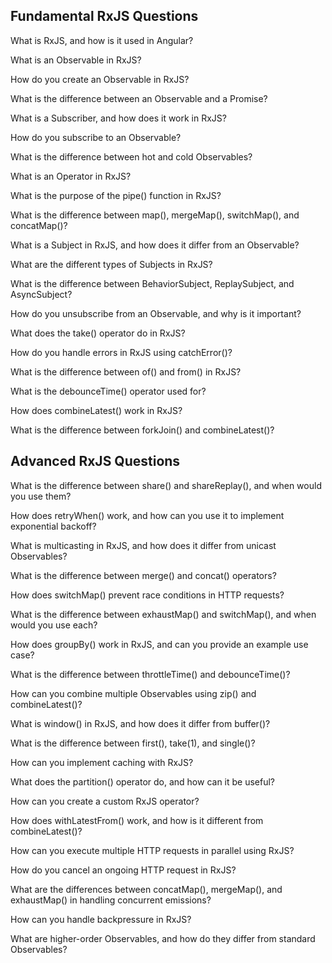 ## Fundamental RxJS Questions

What is RxJS, and how is it used in Angular?

What is an Observable in RxJS?

How do you create an Observable in RxJS?

What is the difference between an Observable and a Promise?

What is a Subscriber, and how does it work in RxJS?

How do you subscribe to an Observable?

What is the difference between hot and cold Observables?

What is an Operator in RxJS?

What is the purpose of the pipe() function in RxJS?

What is the difference between map(), mergeMap(), switchMap(), and concatMap()?

What is a Subject in RxJS, and how does it differ from an Observable?

What are the different types of Subjects in RxJS?

What is the difference between BehaviorSubject, ReplaySubject, and AsyncSubject?

How do you unsubscribe from an Observable, and why is it important?

What does the take() operator do in RxJS?

How do you handle errors in RxJS using catchError()?

What is the difference between of() and from() in RxJS?

What is the debounceTime() operator used for?

How does combineLatest() work in RxJS?

What is the difference between forkJoin() and combineLatest()?

## Advanced RxJS Questions

What is the difference between share() and shareReplay(), and when would you use them?

How does retryWhen() work, and how can you use it to implement exponential backoff?

What is multicasting in RxJS, and how does it differ from unicast Observables?

What is the difference between merge() and concat() operators?

How does switchMap() prevent race conditions in HTTP requests?

What is the difference between exhaustMap() and switchMap(), and when would you use each?

How does groupBy() work in RxJS, and can you provide an example use case?

What is the difference between throttleTime() and debounceTime()?

How can you combine multiple Observables using zip() and combineLatest()?

What is window() in RxJS, and how does it differ from buffer()?

What is the difference between first(), take(1), and single()?

How can you implement caching with RxJS?

What does the partition() operator do, and how can it be useful?

How can you create a custom RxJS operator?

How does withLatestFrom() work, and how is it different from combineLatest()?

How can you execute multiple HTTP requests in parallel using RxJS?

How do you cancel an ongoing HTTP request in RxJS?

What are the differences between concatMap(), mergeMap(), and exhaustMap() in handling concurrent emissions?

How can you handle backpressure in RxJS?

What are higher-order Observables, and how do they differ from standard Observables?
